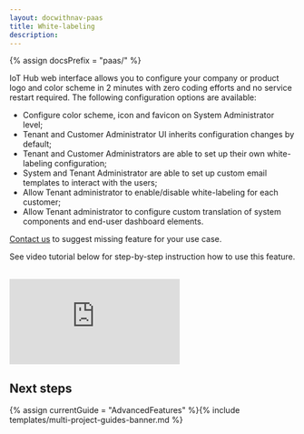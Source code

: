 ```yaml
---
layout: docwithnav-paas
title: White-labeling
description:
---
```


{% assign docsPrefix = "paas/" %}

IoT Hub web interface allows you to configure your company or product logo and color scheme in 2 minutes with zero coding efforts and no service restart required.
The following configuration options are available:

- Configure color scheme, icon and favicon on System Administrator level;
- Tenant and Customer Administrator UI inherits configuration changes by default;
- Tenant and Customer Administrators are able to set up their own white-labeling configuration;
- System and Tenant Administrator are able to set up custom email templates to interact with the users;
- Allow Tenant administrator to enable/disable white-labeling for each customer;
- Allow Tenant administrator to configure custom translation of system components and end-user dashboard elements.

[Contact us](https://www.magenta.at/business/iot/kontakt) to suggest missing feature for your use case.

See video tutorial below for step-by-step instruction how to use this feature.

<br/>
<div id="video">  
    <div id="video_wrapper">
        <iframe src="https://www.youtube.com/embed/VSNZWl1NjWU" frameborder="0" allowfullscreen></iframe>
    </div>
</div> 

## Next steps

{% assign currentGuide = "AdvancedFeatures" %}{% include templates/multi-project-guides-banner.md %}

